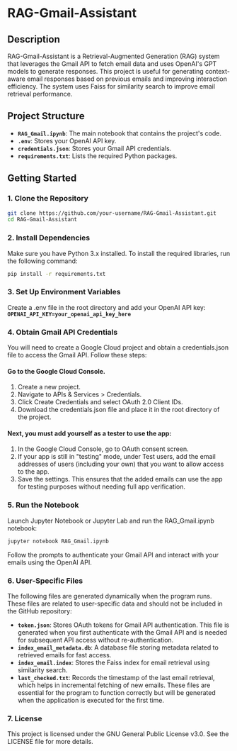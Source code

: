 # RAG-Gmail-Assistant

## Description
RAG-Gmail-Assistant is a Retrieval-Augmented Generation (RAG) system that leverages the Gmail API to fetch email data and uses OpenAI's GPT models to generate responses. This project is useful for generating context-aware email responses based on previous emails and improving interaction efficiency. The system uses Faiss for similarity search to improve email retrieval performance.

## Project Structure
- **`RAG_Gmail.ipynb`**: The main notebook that contains the project's code.
- **`.env`**: Stores your OpenAI API key.
- **`credentials.json`**: Stores your Gmail API credentials.
- **`requirements.txt`**: Lists the required Python packages.

## Getting Started

### 1. Clone the Repository
```bash
git clone https://github.com/your-username/RAG-Gmail-Assistant.git
cd RAG-Gmail-Assistant
```
### 2. Install Dependencies
Make sure you have Python 3.x installed. To install the required libraries, run the following command:
```bash
pip install -r requirements.txt
```

### 3. Set Up Environment Variables
Create a .env file in the root directory and add your OpenAI API key:
**`
OPENAI_API_KEY=your_openai_api_key_here
`**

### 4. Obtain Gmail API Credentials
You will need to create a Google Cloud project and obtain a credentials.json file to access the Gmail API. Follow these steps:

#### Go to the Google Cloud Console.
1. Create a new project.
2. Navigate to APIs & Services > Credentials.
3. Click Create Credentials and select OAuth 2.0 Client IDs.
4. Download the credentials.json file and place it in the root directory of the project.

#### Next, you must add yourself as a tester to use the app:
1. In the Google Cloud Console, go to OAuth consent screen.
2. If your app is still in "testing" mode, under Test users, add the email addresses of users (including your own) that you want to allow access to the app.
3. Save the settings.
This ensures that the added emails can use the app for testing purposes without needing full app verification.

### 5. Run the Notebook
Launch Jupyter Notebook or Jupyter Lab and run the RAG_Gmail.ipynb notebook:
```bash
jupyter notebook RAG_Gmail.ipynb
```
Follow the prompts to authenticate your Gmail API and interact with your emails using the OpenAI API.

### 6. User-Specific Files
The following files are generated dynamically when the program runs. These files are related to user-specific data and should not be included in the GitHub repository:

- **`token.json`**: Stores OAuth tokens for Gmail API authentication. This file is generated when you first authenticate with the Gmail API and is needed for subsequent API access without re-authentication.
- **`index_email_metadata.db`**: A database file storing metadata related to retrieved emails for fast access.
- **`index_email.index`**: Stores the Faiss index for email retrieval using similarity search.
- **`last_checked.txt`**: Records the timestamp of the last email retrieval, which helps in incremental fetching of new emails.
These files are essential for the program to function correctly but will be generated when the application is executed for the first time.

### 7. License
This project is licensed under the GNU General Public License v3.0. See the LICENSE file for more details.

